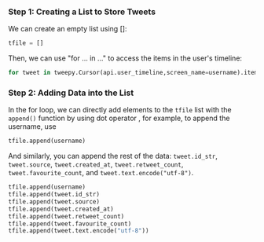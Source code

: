 <!--title={Extracting Tweets}-->

### Step 1: Creating a List to Store Tweets

We can create an empty list using []:

```python
tfile = []
```

Then, we can use "for ... in ..." to access the items in the user's timeline:

```python
for tweet in tweepy.Cursor(api.user_timeline,screen_name=username).items():
```

### Step 2: Adding Data into the List

In the for loop, we can directly add elements to the `tfile`  list with the `append()` function by using dot operator , for example, to append the username, use


```python
tfile.append(username)
```


And similarly, you can append the rest of the data: `tweet.id_str`, `tweet.source`, `tweet.created_at`, `tweet.retweet_count`, `tweet.favourite_count`, and `tweet.text.encode("utf-8")`.

```python
tfile.append(username)
tfile.append(tweet.id_str)
tfile.append(tweet.source)
tfile.append(tweet.created_at)
tfile.append(tweet.retweet_count)
tfile.append(tweet.favourite_count)
tfile.append(tweet.text.encode("utf-8"))
```

